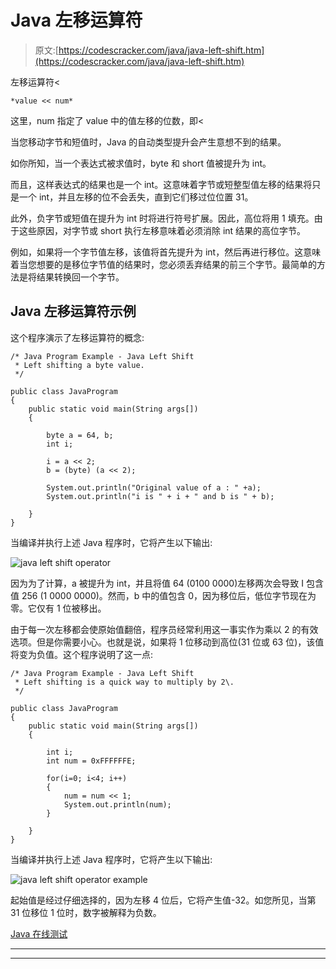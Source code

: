 # Java 左移运算符

> 原文:[https://codescracker.com/java/java-left-shift.htm](https://codescracker.com/java/java-left-shift.htm)

左移运算符<

```
*value << num*
```

这里，num 指定了 value 中的值左移的位数，即<

当您移动字节和短值时，Java 的自动类型提升会产生意想不到的结果。

如你所知，当一个表达式被求值时，byte 和 short 值被提升为 int。

而且，这样表达式的结果也是一个 int。这意味着字节或短整型值左移的结果将只是一个 int，并且左移的位不会丢失，直到它们移过位位置 31。

此外，负字节或短值在提升为 int 时将进行符号扩展。因此，高位将用 1 填充。由于这些原因，对字节或 short 执行左移意味着必须消除 int 结果的高位字节。

例如，如果将一个字节值左移，该值将首先提升为 int，然后再进行移位。这意味着当您想要的是移位字节值的结果时，您必须丢弃结果的前三个字节。最简单的方法是将结果转换回一个字节。

## Java 左移运算符示例

这个程序演示了左移运算符的概念:

```
/* Java Program Example - Java Left Shift
 * Left shifting a byte value. 
 */

public class JavaProgram
{   
    public static void main(String args[])
    {

        byte a = 64, b;
        int i;

        i = a << 2;
        b = (byte) (a << 2);

        System.out.println("Original value of a : " +a);
        System.out.println("i is " + i + " and b is " + b);

    }
}
```

当编译并执行上述 Java 程序时，它将产生以下输出:

![java left shift operator](../Images/b62d5b9bbf1fe0d0abf97d03be1043f7.png)

因为为了计算，a 被提升为 int，并且将值 64 (0100 0000)左移两次会导致 I 包含值 256 (1 0000 0000)。然而，b 中的值包含 0，因为移位后，低位字节现在为零。它仅有 1 位被移出。

由于每一次左移都会使原始值翻倍，程序员经常利用这一事实作为乘以 2 的有效选项。但是你需要小心。也就是说，如果将 1 位移动到高位(31 位或 63 位)，该值将变为负值。这个程序说明了这一点:

```
/* Java Program Example - Java Left Shift
 * Left shifting is a quick way to multiply by 2\. 
 */

public class JavaProgram
{   
    public static void main(String args[])
    {

        int i;
        int num = 0xFFFFFFE;

        for(i=0; i<4; i++)
        {
            num = num << 1;
            System.out.println(num);
        }

    }
}
```

当编译并执行上述 Java 程序时，它将产生以下输出:

![java left shift operator example](../Images/d014e47ec4f4b1ad001b210f4241d61e.png)

起始值是经过仔细选择的，因为左移 4 位后，它将产生值-32。如您所见，当第 31 位移位 1 位时，数字被解释为负数。

[Java 在线测试](/exam/showtest.php?subid=1)

* * *

* * *